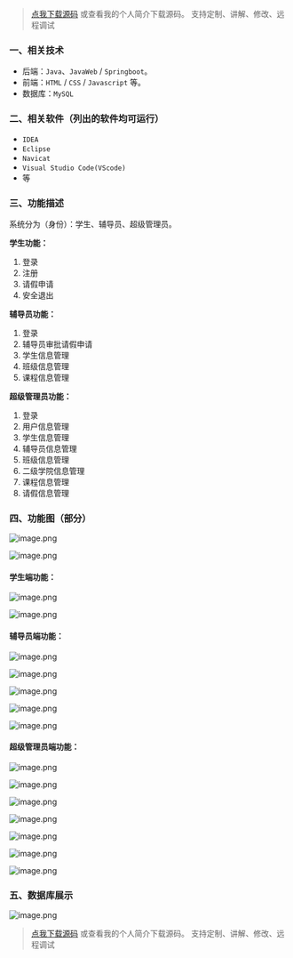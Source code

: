> [点我下载源码](https://www.notmaker.com) 
> 或查看我的个人简介下载源码。
> 支持定制、讲解、修改、远程调试
### 一、相关技术
- 后端：`Java`、`JavaWeb` / `Springboot`。
- 前端：`HTML` / `CSS` / `Javascript` 等。
- 数据库：`MySQL`

### 二、相关软件（列出的软件均可运行）
- `IDEA`
- `Eclipse`
- `Navicat`
- `Visual Studio Code(VScode)`
- 等

### 三、功能描述
系统分为（身份）：学生、辅导员、超级管理员。

**学生功能：**
1. 登录
2. 注册
3. 请假申请
4. 安全退出

**辅导员功能：**
1. 登录
2. 辅导员审批请假申请
3. 学生信息管理
4. 班级信息管理
5. 课程信息管理


**超级管理员功能：**
1. 登录
2. 用户信息管理
3. 学生信息管理
4. 辅导员信息管理
5. 班级信息管理
6. 二级学院信息管理
7. 课程信息管理
8. 请假信息管理


### 四、功能图（部分）
![image.png](https://img-blog.csdnimg.cn/img_convert/b27cce5197e8c2d1ac4121e0031d0ba7.png)

![image.png](https://img-blog.csdnimg.cn/img_convert/1bd2443ac7bb0b0b3c6a722581ba287c.png)

#### 学生端功能：
![image.png](https://img-blog.csdnimg.cn/img_convert/24616dc1819e5804e222f1a25011e354.png)

![image.png](https://img-blog.csdnimg.cn/img_convert/23ca864341cda104f0736435c0889d2e.png)

#### 辅导员端功能：
![image.png](https://img-blog.csdnimg.cn/img_convert/bb99f7059bf7a3fed31a5d4ecfd3dfec.png)

![image.png](https://img-blog.csdnimg.cn/img_convert/7fed7d304f3f9475df006e982d0ed630.png)

![image.png](https://img-blog.csdnimg.cn/img_convert/34c166f6042d0d7c801d3516fb65fad9.png)

![image.png](https://img-blog.csdnimg.cn/img_convert/5faa6fd70c0547c2290abeaba92cda00.png)

![image.png](https://img-blog.csdnimg.cn/img_convert/fd583f7d8d4f731ad67cbb6c0edec363.png)


#### 超级管理员端功能：
![image.png](https://img-blog.csdnimg.cn/img_convert/c992a5e897bfe266090648d389ede149.png)

![image.png](https://img-blog.csdnimg.cn/img_convert/d3d16eb490a1b70ce153406d0262e0fa.png)

![image.png](https://img-blog.csdnimg.cn/img_convert/38f06c6791c1303b5217f8ea9b89894f.png)

![image.png](https://img-blog.csdnimg.cn/img_convert/3595696da4a48e4f96cbea16792e4278.png)

![image.png](https://img-blog.csdnimg.cn/img_convert/64416e6ea44d91a174039bb271aa4600.png)

![image.png](https://img-blog.csdnimg.cn/img_convert/43a2e680c841c3bcf8e66507a4da8c28.png)

![image.png](https://img-blog.csdnimg.cn/img_convert/2f479e454d8b3051c23714471af4a068.png)

### 五、数据库展示
![image.png](https://img-blog.csdnimg.cn/img_convert/59de7572a8d0eefee6055e271ba5cd1e.png)

> [点我下载源码](https://www.notmaker.com) 
> 或查看我的个人简介下载源码。
> 支持定制、讲解、修改、远程调试
